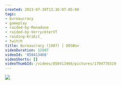 ```yaml
---
created: 2023-07-30T13:36:07-05:00
tags:
- bureaucracy
- gameplay
- raided-by-Manadono
- raided-by-VerryckterVT
- raiding-KriKit_
- twitch
title: Bureaucracy (1987) | DOSBox
videoDuration: 12097
videoId: '850413466'
videoShorts: []
videoThumbId: /videos/850413466/pictures/1704770319
---
```


![](20230730183607.jpg)
